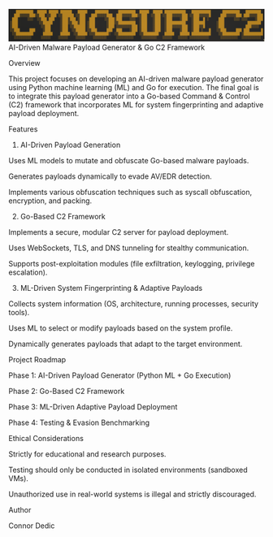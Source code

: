 ![Cynosure](https://github.com/ConnorDedic/Cynosure/blob/master/Media/logo.png)
AI-Driven Malware Payload Generator & Go C2 Framework

Overview

This project focuses on developing an AI-driven malware payload generator using Python machine learning (ML) and Go for execution. The final goal is to integrate this payload generator into a Go-based Command & Control (C2) framework that incorporates ML for system fingerprinting and adaptive payload deployment.

Features

1. AI-Driven Payload Generation

Uses ML models to mutate and obfuscate Go-based malware payloads.

Generates payloads dynamically to evade AV/EDR detection.

Implements various obfuscation techniques such as syscall obfuscation, encryption, and packing.

2. Go-Based C2 Framework

Implements a secure, modular C2 server for payload deployment.

Uses WebSockets, TLS, and DNS tunneling for stealthy communication.

Supports post-exploitation modules (file exfiltration, keylogging, privilege escalation).

3. ML-Driven System Fingerprinting & Adaptive Payloads

Collects system information (OS, architecture, running processes, security tools).

Uses ML to select or modify payloads based on the system profile.

Dynamically generates payloads that adapt to the target environment.

Project Roadmap

Phase 1: AI-Driven Payload Generator (Python ML + Go Execution)



Phase 2: Go-Based C2 Framework



Phase 3: ML-Driven Adaptive Payload Deployment



Phase 4: Testing & Evasion Benchmarking


Ethical Considerations

Strictly for educational and research purposes.

Testing should only be conducted in isolated environments (sandboxed VMs).

Unauthorized use in real-world systems is illegal and strictly discouraged.

Author

Connor Dedic

